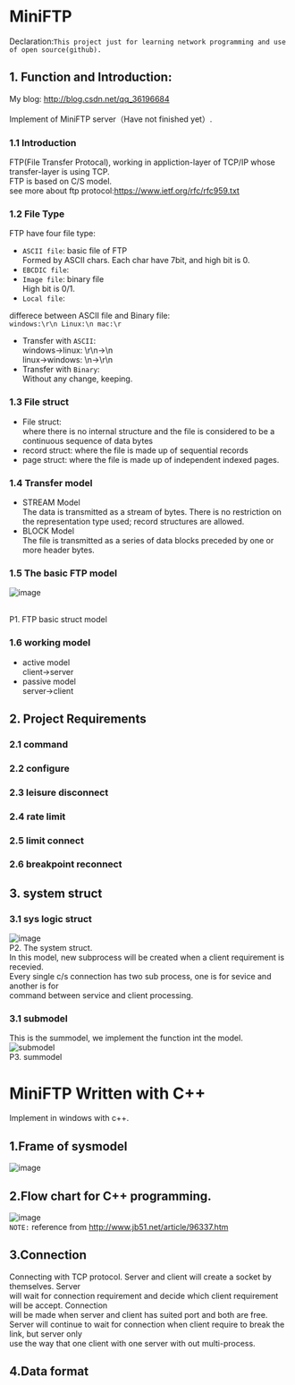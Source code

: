 # MiniFTP
Declaration:`This project just for learning network programming and use of open source(github).`
## 1. Function and Introduction:
My blog: http://blog.csdn.net/qq_36196684<br>
<br>
Implement of MiniFTP server（Have not finished yet）.<br>
### 1.1 Introduction
FTP(File Transfer Protocal), working in appliction-layer of TCP/IP whose transfer-layer is using TCP.<br>
FTP is based on C/S model.<br>
see more about ftp protocol:https://www.ietf.org/rfc/rfc959.txt
### 1.2 File Type
FTP have four file type:<br>
*  `ASCII file`: basic file of FTP<br>
  Formed by ASCII chars. Each char have 7bit, and high bit is 0.<br>
*  `EBCDIC file`: <br>
*  `Image file`: binary file<br>
  High bit is 0/1.<br>
*  `Local file`:<br>

differece between ASCII file and Binary file:<br>
`windows:\r\n Linux:\n mac:\r`<br>
* Transfer with `ASCII`:<br>
    windows->linux: \r\n->\n<br>
    linux->windows: \n->\r\n<br>
* Transfer with `Binary`:<br>
    Without any change, keeping.<br>

### 1.3 File struct
* File struct:                  
where there is no internal structure and the file is considered to be a continuous sequence of data bytes
* record struct:
where the file is made up of sequential records
* page struct:
where the file is made up of independent indexed pages.
### 1.4 Transfer model
* STREAM Model<br>
The data is transmitted as a stream of bytes.  There is no
         restriction on the representation type used; record structures
         are allowed.<br>
* BLOCK Model<br>
The file is transmitted as a series of data blocks preceded by
         one or more header bytes.<br>
         
### 1.5 The basic FTP model

 ![image](https://github.com/qinchao0525/MiniFTP/blob/master/pictures/C_S.jpg) 

<br>P1. FTP basic struct model <br>
### 1.6 working model
* active model<br>
client->server
* passive model<br>
server->client
## 2. Project Requirements
### 2.1 command
### 2.2 configure
### 2.3 leisure disconnect
### 2.4 rate limit
### 2.5 limit connect
### 2.6 breakpoint reconnect
## 3. system struct
### 3.1 sys logic struct
![image](https://github.com/qinchao0525/MiniFTP/blob/master/pictures/sysstruct.jpg)
<br>P2. The system struct.<br>
In this model, new subprocess will be created when a client requirement is recevied.<br>
Every single c/s connection has two sub process, one is for sevice and another is for<br>
command between service and client processing.
### 3.1 submodel
This is the summodel, we implement the function int the model.<br>
![submodel](https://github.com/qinchao0525/MiniFTP/blob/master/pictures/submodel.jpg)
<br>P3. summodel</br>


# MiniFTP Written with C++
Implement in windows with c++.
## 1.Frame of sysmodel
![image](https://github.com/qinchao0525/MiniFTP/blob/master/pictures/2016112162409439.jpg)
## 2.Flow chart for C++ programming.
![image](https://github.com/qinchao0525/MiniFTP/blob/master/pictures/2016112162442621.jpg)<br>
`NOTE:` reference from http://www.jb51.net/article/96337.htm
## 3.Connection
  Connecting with TCP protocol. Server and client will create a socket by themselves. Server<br>
will wait for connection requirement and decide which client requirement will be accept. Connection<br>
will be made when server and client has suited port and both are free.<br>
  Server will continue to wait for connection when client require to break the link, but server only <br>
use the way that one client with one server with out multi-process.
## 4.Data format
